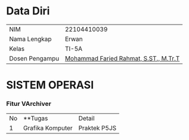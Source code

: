 # Data Diri

|  |  |
|--|--|
| NIM | 22104410039 |
| Nama Lengkap | Erwan |
| Kelas | TI-5A |
| Dosen Pengampu | [Mohammad Faried Rahmat, S.ST., M.Tr.T](https://github.com/fariedrahmat) |

# SISTEM OPERASI
### Fitur VArchiver
|  |  |  |
|--|--|--|
|No| **Tugas | Detail |
| 1 | Grafika Komputer | Praktek P5JS|
